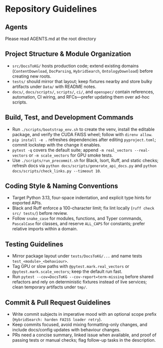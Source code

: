 # Repository Guidelines

## Agents

Please read AGENTS.md at the root directory

## Project Structure & Module Organization

- `src/DocsToKG/` hosts production code; extend existing domains (`ContentDownload`, `DocParsing`, `HybridSearch`, `OntologyDownload`) before creating new roots.
- `tests/` should mirror that layout; keep fixtures nearby and store bulky artifacts under `Data/` with README notes.
- `docs/`, `docs/scripts/`, `scripts/`, `ci/`, and `openspec/` contain references, automation, CI wiring, and RFCs—prefer updating them over ad-hoc scripts.

## Build, Test, and Development Commands

- Run `./scripts/bootstrap_env.sh` to create the venv, install the editable package, and verify the CUDA FAISS wheel; follow with `direnv allow`.
- `pip install -e .` refreshes dependencies after editing `pyproject.toml`; commit lockstep with the change it enables.
- `pytest -q` covers the default suite; append `-m real_vectors --real-vectors` or `-m scale_vectors` for GPU smoke tests.
- Use `./scripts/run_precommit.sh` for Black, Isort, Ruff, and static checks; refresh docs via `python docs/scripts/generate_api_docs.py` and `python docs/scripts/check_links.py --timeout 10`.

## Coding Style & Naming Conventions

- Target Python 3.13, four-space indentation, and explicit type hints for exported APIs.
- Black and Ruff enforce a 100-character limit; fix lint locally (`ruff check src/ tests/`) before review.
- Follow `snake_case` for modules, functions, and Typer commands, `PascalCase` for classes, and reserve `ALL_CAPS` for constants; prefer relative imports within a domain.

## Testing Guidelines

- Mirror package layout under `tests/DocsToKG/...` and name tests `test_<module>_<behaviour>`.
- Tag GPU or slow paths with `@pytest.mark.real_vectors` or `@pytest.mark.scale_vectors`; keep the default run fast.
- Run `pytest --cov=DocsToKG --cov-report=term-missing` before shared refactors and rely on deterministic fixtures instead of live services; clean temporary artifacts under `tmp/`.

## Commit & Pull Request Guidelines

- Write commit subjects in imperative mood with an optional scope prefix (`HybridSearch: harden FAISS loader retry`).
- Keep commits focused, avoid mixing formatting-only changes, and include docs/config updates with behaviour changes.
- PRs need a concise summary, linked issue when available, and proof of passing tests or manual checks; flag follow-up tasks in the description.
